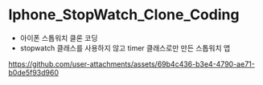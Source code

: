 # Iphone_StopWatch_Clone_Coding

- 아이폰 스톱워치 클론 코딩
- stopwatch 클래스를 사용하지 않고 timer 클래스로만 만든 스톱워치 앱

https://github.com/user-attachments/assets/69b4c436-b3e4-4790-ae71-b0de5f93d960
